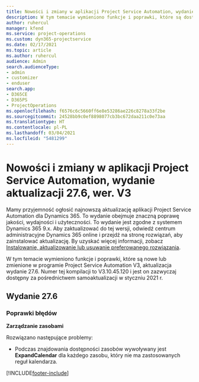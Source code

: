 ```yaml
---
title: Nowości i zmiany w aplikacji Project Service Automation, wydanie 27.6, poprawka, wer. V3
description: W tym temacie wymieniono funkcje i poprawki, które są dostępne w aktualizacji Project Service Automation, wydanie 27.6, poprawka, wersja V3.
author: ruhercul
manager: kfend
ms.service: project-operations
ms.custom: dyn365-projectservice
ms.date: 02/17/2021
ms.topic: article
ms.author: ruhercul
audience: Admin
search.audienceType:
- admin
- customizer
- enduser
search.app:
- D365CE
- D365PS
- ProjectOperations
ms.openlocfilehash: f6576c6c5660ff6e8e53286ae226c8278a33f2be
ms.sourcegitcommit: 24528bb9c0ef8898077cb3bc672daa211c0e73aa
ms.translationtype: HT
ms.contentlocale: pl-PL
ms.lasthandoff: 03/04/2021
ms.locfileid: "5481299"
---
```

# <a name="whats-new-or-changed-in-project-service-automation-update-release-276-v3"></a>Nowości i zmiany w aplikacji Project Service Automation, wydanie aktualizacji 27.6, wer. V3

Mamy przyjemność ogłosić najnowszą aktualizację aplikacji Project Service Automation dla Dynamics 365. To wydanie obejmuje znaczną poprawę jakości, wydajności i użyteczności. To wydanie jest zgodne z systemem Dynamics 365 9.x. Aby zaktualizować do tej wersji, odwiedź centrum administracyjne Dynamics 365 online i przejdź na stronę rozwiązań, aby zainstalować aktualizację. By uzyskać więcej informacji, zobacz [Instalowanie, aktualizowanie lub usuwanie preferowanego rozwiązania](https://docs.microsoft.com/power-platform/admin/install-remove-preferred-solution).

W tym temacie wymieniono funkcje i poprawki, które są nowe lub zmienione w programie Project Service Automation V3, aktualizacja wydanie 27.6. Numer tej kompilacji to V3.10.45.120 i jest on zazwyczaj dostępny za pośrednictwem samoaktualizacji w styczniu 2021 r.

## <a name="update-release-276"></a>Wydanie 27.6

### <a name="bug-fixes"></a>Poprawki błędów


**Zarządzanie zasobami**

Rozwiązano następujące problemy:

- Podczas znajdowania dostępności zasobów wywoływany jest **ExpandCalendar** dla każdego zasobu, który nie ma zastosowanych reguł kalendarza.


[!INCLUDE[footer-include](../includes/footer-banner.md)]

